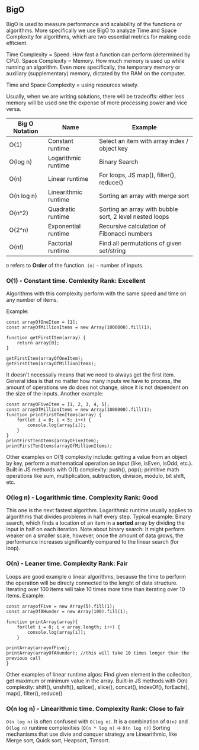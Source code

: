 ## BigO

BigO is used to measure performance and scalability of the functions or algorithms.
More specifically we use BigO to analyze Time and Space Complexity for algorithms, which are two essential metrics
for making code efficient.

Time Complexity = Speed. How fast a function can perform (determined by CPU).
Space Complexity = Memory. How much memory is used up while running an algorithm. Even more specifically, the temporary memory or auxiliary (supplementary) memory, dictated by the RAM on the computer.

Time and Space Complexity = using resources wisely.

Usually, when we are writing solutions, there will be tradeoffs: either less memory will be used one the expense of more processing power and vice versa.

| Big O Notation            | Name                     | Example                                                     |
| --------------------------| -------------------------| ------------------------------------------------------------|
| O(1)                      | Constant runtime         | Select an item with array index / object key                |
| O(log n)                  | Logarithmic runtime      | Binary Search                                               |
| O(n)                      | Linear runtime           | For loops, JS map(), filter(), reduce()                     |
| O(n log n)                | Linearithmic runtime     | Sorting an array with merge sort                            |
| O(n^2)                    | Quadratic runtime        | Sorting an array with bubble sort, 2 level nested loops     |
| O(2^n)                    | Exponential runtime      | Recursive calculation of Fibonacci numbers                  |
| O(n!)                     | Factorial runtime        | Find all permutations of given set/string                   |


`O` refers to **Order** of the function. `(n)` - number of inputs.

### O(1) - Constant time. Comlexity Rank: Excellent

Algorithms with this complexity perform with the same speed and time on any number of items.

Example:
```
const arrayOfOneItem = [1];
const arrayOfMillionItems = new Array(1000000).fill(1);

function getFirstItem(array) {
    return array[0];
}

getFirstItem(arrayOfOneItem);
getFirstItem(arrayOfMillionItems);
```

It doesn't necessaily means that we need to always get the first item. General idea is that no matter how many inputs we have to process, the amount of operations we do does not change, since it is not dependent on the size of the inputs. Another example:

```
const arrayOFiveItem = [1, 2, 3, 4, 5];
const arrayOfMillionItems = new Array(1000000).fill(1);
function printFirstTenItems(array) {
    for(let i = 0; i < 5; i++) {
        console.log(array[i]);
    }
}
printFirstTenItems(arrayOFiveItem);
printFirstTenItems(arrayOfMillionItems);
```

Other examples on O(1) complexity include: getting a value from an object by key, perform a mathematical operation on input (like, isEven, isOdd, etc.).
Built in JS methords with O(1) complexity: push(), pop(); primitive math operations like sum, multiplication, subtraction, division, modulo, bit shift, etc.


### O(log n) - Logarithmic time. Complexity Rank: Good

This one is the next fastest algorithm. Logarithmic runtime usually applies to algorithms that divides problems in half every step.
Typical example: Binary search, which finds a location of an item in a **sorted** array by dividing the input in half on each iteration.
Note about binary search: It might perform weaker on a smaller scale, however, once the amount of data grows, the performance increases significantly compared to the linear search (for loop).

### O(n) - Leaner time. Complexity Rank: Fair

Loops are good example o linear algorithms, because the time to perform the operation will be directy connected to the lenght of data structure. Iterating over 100 items will take 10 times more time than iterating over 10 items.
Example:
```
const arrayofFive = new Array(5).fill(1);
const arrayOfAHunder = new Array(100).fill(1);

function printArray(array){
    for(let i = 0; i < array.length; i++) {
        console.log(array[i]);
    }

printArray(arrayofFive);
printArray(arrayOfAHunder); //this will take 10 times longer than the previous call
}
```

Other examples of linear runtime algos: Find given element in the colleciton, get maximum or minimum value in the array.
Built-in JS methods with O(n) complexity: shift(), unshift(), splice(), slice(), concat(), indexOf(), forEach(), map(), filter(), reduce()

### O(n log n) - Linearithmic time. Complexity Rank: Close to fair

`O(n log n)` is often confused with `O(log n)`. It is a combination of `O(n)` and `O(log n)` runtime complexities (`O(n * log n)` -> `O(n log n)`)
Sorting mechanisms that use divie and conquer strategy are Linearithmic, like Merge sort, Quick sort, Heapsort, Timsort.








